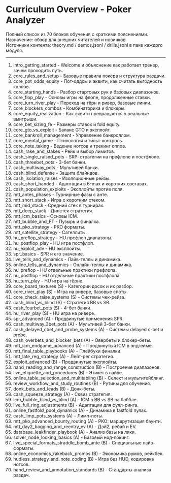 # Curriculum Overview - Poker Analyzer

Полный список из 70 блоков обучения с краткими пояснениями.
Назначение: обзор для внешних читателей и новичков.  
Источники контента: theory.md / demos.jsonl / drills.jsonl в паке каждого модуля.

---

1. intro_getting_started - Welcome и объяснение как работает тренер, зачем проходить путь.  
2. core_rules_and_setup - Базовые правила покера и структура раздачи.  
3. core_pot_odds_equity - Пот-оддсы и эквити, как считать выгодность коллов.  
4. core_starting_hands - Разбор стартовых рук и базовых диапазонов.  
5. core_flop_play - Основы игры на флопе, продолженные ставки.  
6. core_turn_river_play - Переход на тёрн и ривер, базовые линии.  
7. core_blockers_combos - Комбинаторика и блокеры.  
8. core_equity_realization - Как эквити превращается в реальные выигрыши.  
9. core_bet_sizing_fe - Размеры ставок и fold equity.  
10. core_gto_vs_exploit - Баланс GTO и эксплойт.  
11. core_bankroll_management - Управление банкроллом.  
12. core_mental_game - Психология и тильт-контроль.  
13. core_note_taking - Ведение нотсов и трекинг оппов.  
14. cash_rake_and_stakes - Рейк и выбор лимитов.  
15. cash_single_raised_pots - SRP: стратегии на префлопе и постфлопе.  
16. cash_threebet_pots - 3-бет банки.  
17. cash_multiway_pots - Мультивей банки.  
18. cash_blind_defense - Защита блайндов.  
19. cash_isolation_raises - Изоляционные рейзы.  
20. cash_short_handed - Адаптация в 6-max и коротких составах.  
21. cash_population_exploits - Эксплойты против поля.  
22. mtt_antes_phases - Турнирные фазы с анте.  
23. mtt_short_stack - Игра с коротким стеком.  
24. mtt_mid_stack - Средний стек в турнирах.  
25. mtt_deep_stack - Дипстек стратегия.  
26. mtt_icm_basics - Основы ICM.  
27. mtt_bubble_and_FT - Пузырь и финалка.  
28. mtt_pko_strategy - PKO форматы.  
29. mtt_satellite_strategy - Сателлиты.  
30. hu_preflop_strategy - HU префлоп диапазоны.  
31. hu_postflop_play - HU игра постфлоп.  
32. hu_exploit_adv - HU эксплойты.  
33. spr_basics - SPR и его значение.  
34. live_tells_and_dynamics - Лайв-теллы и динамика.  
35. online_tells_and_dynamics - Онлайн-теллы и динамика.  
36. hu_preflop - HU отдельные практики префлопа.  
37. hu_postflop - HU отдельные практики постфлопа.  
38. hu_turn_play - HU игра на тёрне.  
39. core_board_textures (S) - Категории досок и их разбор.  
40. core_river_play (S) - Игра на ривере, базовые споты.  
41. core_check_raise_systems (S) - Системы чек-рейза.  
42. cash_blind_vs_blind (S) - Стратегия BB vs SB.  
43. cash_fourbet_pots (S) - 4-бет банки.  
44. hu_river_play (S) - HU игра на ривере.  
45. spr_advanced (A) - Продвинутые применения SPR.  
46. cash_multiway_3bet_pots (A) - Мультивей 3-бет банки.  
47. cash_delayed_cbet_and_probe_systems (A) - Системы delayed c-bet и probe.  
48. cash_overbets_and_blocker_bets (A) - Овербеты и блокер-беты.  
49. mtt_icm_endgame_advanced (A) - Продвинутый ICM в эндгейме.  
50. mtt_final_table_playbooks (A) - Плейбуки финалки.  
51. mtt_late_reg_strategy (A) - Лейт-рег стратегия.  
52. exploit_advanced (B) - Продвинутые эксплойты.  
53. hand_reading_and_range_construction (B) - Построение диапазонов.  
54. live_etiquette_and_procedures (B) - Этикет в лайве.  
55. online_table_selection_and_multitabling (B) - Селект и мультитейблинг.  
56. review_workflow_and_study_routines (B) - Рутины для обучения.  
57. donk_bets_and_leads (B) - Донк-беты.  
58. cash_squeeze_strategy (A) - Сквиз стратегия.  
59. icm_bubble_blind_vs_blind (A) - ICM в BB vs SB на баббле.  
60. live_full_ring_adjustments (B) - Адаптации для фулл-ринга.  
61. online_fastfold_pool_dynamics (A) - Динамика в fastfold пулах.  
62. cash_limp_pots_systems (A) - Лимп-поты.  
63. mtt_pko_advanced_bounty_routing (A) - PKO: маршрутизация баунти.  
64. mtt_day2_bagging_and_reentry_ev (A) - Дэй2, ребай и EV.  
65. database_leakfinder_playbook (A) - Анализ базы на лики.  
66. solver_node_locking_basics (A) - Базовый нод-локинг.  
67. live_special_formats_straddle_bomb_ante (B) - Специальные лайв-форматы.  
68. online_economics_rakeback_promos (B) - Экономика румов, рейкбек.  
69. hudless_strategy_and_note_coding (B) - Игра без HUD, кодировка нотсов.  
70. hand_review_and_annotation_standards (B) - Стандарты анализа раздач.

